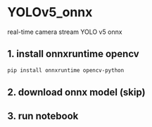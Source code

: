 # YOLOv5_onnx
real-time camera stream YOLO v5 onnx

## 1. install onnxruntime opencv

```bash
pip install onnxruntime opencv-python
```

## 2. download onnx model (skip)


## 3. run notebook

